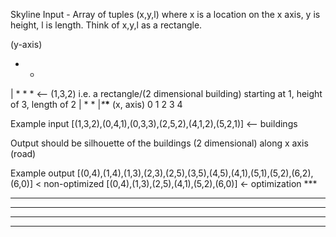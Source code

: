 
Skyline
Input - Array of tuples (x,y,l) where x is a location on the x axis, y is height, l is length. Think of x,y,l as a rectangle.

(y-axis)


* * 
| * * *       <-- (1,3,2) i.e. a rectangle/(2 dimensional building) starting at 1, height of 3, length of 2
| *   *
|_*___*__ (x, axis)
0 1 2 3 4

Example input [(1,3,2),(0,4,1),(0,3,3),(2,5,2),(4,1,2),(5,2,1)] <-- buildings

Output should be silhouette of the buildings (2 dimensional) along x axis (road)

Example output [(0,4),(1,4),(1,3),(2,3),(2,5),(3,5),(4,5),(4,1),(5,1),(5,2),(6,2),(6,0)] < non-optimized
               [(0,4),(1,3),(2,5),(4,1),(5,2),(6,0)] <- optimization
    ***          
*** * *
* *** * ***
*     *** *  ***
****************
